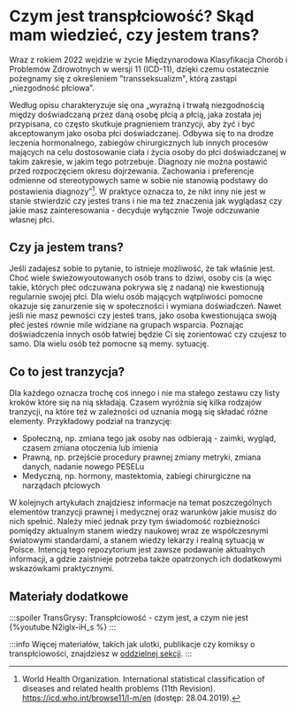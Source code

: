 # Czym jest transpłciowość? Skąd mam wiedzieć, czy jestem trans?

Wraz z rokiem 2022 wejdzie w życie Międzynarodowa Klasyfikacja Chorób i Problemów Zdrowotnych w wersji 11 (ICD-11), dzięki czemu ostatecznie pożegnamy się z określeniem "transseksualizm", którą zastąpi „niezgodność płciowa”.

Według opisu charakteryzuje się ona „wyraźną i trwałą niezgodnością między doświadczaną przez daną osobę płcią a płcią, jaka została jej przypisana, co często skutkuje pragnieniem tranzycji, aby żyć i być akceptowanym jako osoba płci doświadczanej. Odbywa się to na drodze leczenia hormonalnego, zabiegów chirurgicznych lub innych procesów mających na celu dostosowanie ciała i życia osoby do płci doświadczanej w takim zakresie, w jakim tego potrzebuje. Diagnozy nie można postawić przed rozpoczęciem okresu dojrzewania. Zachowania i preferencje odmienne od stereotypowych same w sobie nie stanowią podstawy do postawienia diagnozy”[^2]. W praktyce oznacza to, że nikt inny nie jest w stanie stwierdzić czy jesteś trans i nie ma też znaczenia jak wyglądasz czy jakie masz zainteresowania - decyduje wyłącznie Twoje odczuwanie własnej płci.

## Czy ja jestem trans?

Jeśli zadajesz sobie to pytanie, to istnieje możliwość, że tak właśnie jest. Choć wiele świeżowyoutowanych osób trans to dziwi, osoby cis (a więc takie, których płeć odczuwana pokrywa się z nadaną) nie kwestionują regularnie swojej płci. Dla wielu osób mających wątpliwości pomocne okazuje się zanurzenie się w społeczności i wymiana doświadczeń. Nawet jeśli nie masz pewności czy jesteś trans, jako osoba kwestionująca swoją płeć jesteś równie mile widziane na grupach wsparcia. Poznając doświadczenia innych osób łatwiej będzie Ci się zorientować czy czujesz to samo. Dla wielu osób też pomocne są memy.
sytuację.

## Co to jest tranzycja?


Dla każdego oznacza trochę coś innego i nie ma stałego zestawu czy listy kroków które się na nią składają. Czasem wyróżnia się kilka rodzajów tranzycji, na które też w zależności od uznania mogą się składać różne elementy.
Przykładowy podział na tranzycję:

* Społeczną, np. zmiana tego jak osoby nas odbierają - zaimki, wygląd, czasem zmiana otoczenia lub imienia
* Prawną, np. przejście procedury prawnej zmiany metryki, zmiana danych, nadanie nowego PESELu
* Medyczną, np. hormony, mastektomia, zabiegi chirurgiczne na narządach płciowych



 W kolejnych
artykułach znajdziesz informacje na temat poszczególnych elementów tranzycji prawnej i medycznej oraz warunków jakie musisz do nich spełnić. Należy mieć jednak przy tym świadomość rozbieżności pomiędzy aktualnym stanem wiedzy naukowej wraz ze współczesnymi światowymi standardami, a stanem wiedzy lekarzy i realną sytuacją w Polsce. Intencją tego repozytorium jest zawsze podawanie aktualnych informacji, a gdzie zaistnieje potrzeba także opatrzonych ich dodatkowymi wskazówkami praktycznymi.

## Materiały dodatkowe
:::spoiler TransGrysy: Transpłciowość - czym jest, a czym nie jest
{%youtube N2iglx-iH_s %}
:::


:::info
Więcej materiałów, takich jak ulotki, publikacje czy komiksy o transpłciowości, znajdziesz w [oddzielnej sekcji](adres).
:::

[^1]: https://www.standardy.pl/newsy/id/201
[^2]: World Health Organization. International statistical classification of diseases and related health problems (11th Revision). https://icd.who.int/browse11/l-m/en (dostęp: 28.04.2019).
